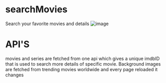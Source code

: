 # searchMovies

Search your favorite movies and details
![image](https://user-images.githubusercontent.com/53892988/151845443-c0f1663c-c333-4d23-b987-37a76f09b69e.png)

# API'S

movies and series are fetched from one api which gives a unique imdbID that is used to search more details of specific movie.
Background images are fetched from trending movies worldwide and every page reloaded it changes
